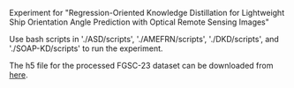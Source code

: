 Experiment for "Regression-Oriented Knowledge Distillation for Lightweight Ship Orientation Angle Prediction with Optical Remote Sensing Images"


Use bash scripts in './ASD/scripts', './AMEFRN/scripts', './DKD/scripts', and './SOAP-KD/scripts' to run the experiment.

The h5 file for the processed FGSC-23 dataset can be downloaded from [here](https://1drv.ms/u/s!Arj2pETbYnWQvMhAblqT3cvr960WeQ?e=1yXqsw).

